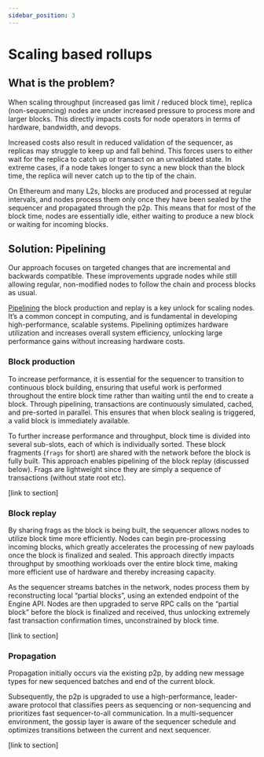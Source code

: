 ```yaml
---
sidebar_position: 3
---
```


# Scaling based rollups

## What is the problem?

When scaling throughput (increased gas limit / reduced block time), replica (non-sequencing) nodes are under increased pressure to process more and larger blocks. This directly impacts costs for node operators in terms of hardware, bandwidth, and devops.

Increased costs also result in reduced validation of the sequencer, as replicas may struggle to keep up and fall behind. This forces users to either wait for the replica to catch up or transact on an unvalidated state. In extreme cases, if a node takes longer to sync a new block than the block time, the replica will never catch up to the tip of the chain.

On Ethereum and many L2s, blocks are produced and processed at regular intervals, and nodes process them only once they have been sealed by the sequencer and propagated through the p2p. This means that for most of the block time, nodes are essentially idle, either waiting to produce a new block or waiting for incoming blocks.

## Solution: Pipelining

Our approach focuses on targeted changes that are incremental and backwards compatible. These improvements upgrade nodes while still allowing regular, non-modified nodes to follow the chain and process blocks as usual.

[Pipelining](https://www.techtarget.com/whatis/definition/pipelining) the block production and replay is a key unlock for scaling nodes. It’s a common concept in computing, and is fundamental in developing high-performance, scalable systems. Pipelining optimizes hardware utilization and increases overall system efficiency, unlocking large performance gains without increasing hardware costs.

### Block production

To increase performance, it is essential for the sequencer to transition to continuous block building, ensuring that useful work is performed throughout the entire block time rather than waiting until the end to create a block. Through pipelining, transactions are continuously simulated, cached, and pre-sorted in parallel. This ensures that when block sealing is triggered, a valid block is immediately available.

To further increase performance and throughput, block time is divided into several sub-slots, each of which is individually sorted. These block fragments (`frags` for short) are shared with the network before the block is fully built. This approach enables pipelining of the block replay (discussed below). Frags are lightweight since they are simply a sequence of transactions (without state root etc). 

[link to section]

### Block replay

By sharing frags as the block is being built, the sequencer allows nodes to utilize block time more efficiently. Nodes can begin pre-processing incoming blocks, which greatly accelerates the processing of new payloads once the block is finalized and sealed. This approach directly impacts throughput by smoothing workloads over the entire block time, making more efficient use of hardware and thereby increasing capacity.

As the sequencer streams batches in the network, nodes process them by reconstructing local “partial blocks”, using an extended endpoint of the Engine API. Nodes are then upgraded to serve RPC calls on the “partial block” before the block is finalized and received, thus unlocking extremely fast transaction confirmation times, unconstrained by block time. 

[link to section]

### Propagation

Propagation initially occurs via the existing p2p, by adding new message types for new sequenced batches and end of the current block. 

Subsequently, the p2p is upgraded to use a high-performance, leader-aware protocol that classifies peers as sequencing or non-sequencing and prioritizes fast sequencer-to-all communication. In a multi-sequencer environment, the gossip layer is aware of the sequencer schedule and optimizes transitions between the current and next sequencer.

[link to section]